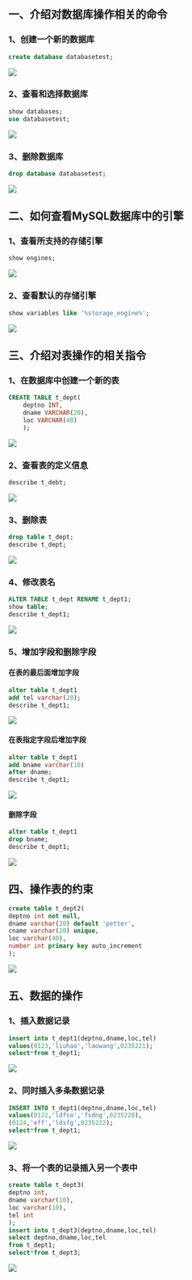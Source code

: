 ## 一、介绍对数据库操作相关的命令
### 1、创建一个新的数据库
```SQL
create database databasetest;
```      
![](https://github.com/BiubiuOoo/Homework-of-MySQL/blob/master/images/1.png?raw=true)
### 2、查看和选择数据库
```SQL
show databases;
use databasetest;
```
![](https://github.com/BiubiuOoo/Homework-of-MySQL/blob/master/images/2.png?raw=true)
### 3、删除数据库
```SQL
drop database databasetest;
```
![](https://github.com/BiubiuOoo/Homework-of-MySQL/blob/master/images/3.png?raw=true)
## 二、如何查看MySQL数据库中的引擎
### 1、查看所支持的存储引擎
```SQL
show engines;
```
![](https://github.com/BiubiuOoo/Homework-of-MySQL/blob/master/images/4.png?raw=true) 
### 2、查看默认的存储引擎
```SQL 
show variables like '%storage_engine%';
```
![](https://github.com/BiubiuOoo/Homework-of-MySQL/blob/master/images/5.png?raw=true) 
## 三、介绍对表操作的相关指令
### 1、在数据库中创建一个新的表
```SQL
CREATE TABLE t_dept(
 	deptno INT,
	dname VARCHAR(20),
	loc VARCHAR(40)
	); 
```
![](https://github.com/BiubiuOoo/Homework-of-MySQL/blob/master/images/7.png?raw=true)
### 2、查看表的定义信息
```SQL
describe t_debt;
```
![](https://github.com/BiubiuOoo/Homework-of-MySQL/blob/master/images/7.png?raw=true) 
### 3、删除表
```SQL
drop table t_dept;
describe t_dept;
```
![](https://github.com/BiubiuOoo/Homework-of-MySQL/blob/master/images/8.png?raw=true)
### 4、修改表名
```SQL
ALTER TABLE t_dept RENAME t_dept1;
show table;
describe t_dept1;
```
![](https://github.com/BiubiuOoo/Homework-of-MySQL/blob/master/images/9.png?raw=true) 
### 5、增加字段和删除字段
#### 在表的最后面增加字段
```SQL
alter table t_dept1
add tel varchar(20);
describe t_dept1;
```
![](https://github.com/BiubiuOoo/Homework-of-MySQL/blob/master/images/10.png?raw=true) 
#### 在表指定字段后增加字段
```SQL
alter table t_dept1
add bname varchar(10)
after dname;
describe t_dept1;
```
![](https://github.com/BiubiuOoo/Homework-of-MySQL/blob/master/images/11.png?raw=true)
#### 删除字段
```SQL
alter table t_dept1
drop bname;
describe t_dept1;
```
![](https://github.com/BiubiuOoo/Homework-of-MySQL/blob/master/images/12.png?raw=true)
## 四、操作表的约束
```SQL
create table t_dept2(
deptno int not null,
dname varchar(20) default 'petter',
cname varchar(20) unique,
loc varchar(40),
number int primary key auto_increment
);
```
![](https://github.com/BiubiuOoo/Homework-of-MySQL/blob/master/images/17.png?raw=true) 
## 五、数据的操作
### 1、插入数据记录
```SQL
insert into t_dept1(deptno,dname,loc,tel)
values(0123,'liuhao','laowang',0235221);
select*from t_dept1;
```
![](https://github.com/BiubiuOoo/Homework-of-MySQL/blob/master/images/20.png?raw=true)
### 2、同时插入多条数据记录
```SQL
INSERT INTO t_dept1(deptno,dname,loc,tel)
values(0122,'ldfso','fsdng',0235220),
(0124,'eff','ldsfg',0235222);	
select*from t_dept1;
```
![](https://github.com/BiubiuOoo/Homework-of-MySQL/blob/master/images/21.png?raw=true)
### 3、将一个表的记录插入另一个表中
```SQL
create table t_dept3(
deptno int,
dname varchar(10),
loc varchar(10),
tel int
);
insert into t_dept3(deptno,dname,loc,tel)
select deptno,dname,loc,tel
from t_dept1;
select*from t_dept3;
```
![](https://github.com/BiubiuOoo/Homework-of-MySQL/blob/master/images/22.png?raw=true)











